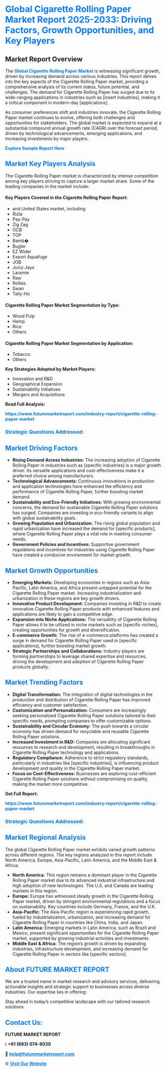 <h1 style="color: #007BFF;">Global Cigarette Rolling Paper Market Report 2025-2033: Driving Factors, Growth Opportunities, and Key Players</h1>

<section id="overview">
<h2>Market Report Overview</h2>
<p>The <a href="https://www.futuremarketreport.com/industry-report/cigarette-rolling-paper-market" style="color: #007BFF; text-decoration: none;"><strong>Global Cigarette Rolling Paper Market</strong></a> is witnessing significant growth, driven by increasing demand across various industries. This report delves into the key aspects of the Cigarette Rolling Paper market, providing a comprehensive analysis of its current status, future potential, and challenges. The demand for Cigarette Rolling Paper has surged due to its wide-ranging applications in industries such as [insert industries], making it a critical component in modern-day [applications].</p>
<p>As consumer preferences shift and industries innovate, the Cigarette Rolling Paper market continues to evolve, offering both challenges and opportunities for stakeholders. The global market is expected to expand at a substantial compound annual growth rate (CAGR) over the forecast period, driven by technological advancements, emerging applications, and increasing investments by major players.</p>
</section>

<section id="overview">
<p><a href="https://www.futuremarketreport.com/request-sample/reportId=106714" style="color: #007BFF; text-decoration: none;"><strong>Explore Sample Report Here</strong></a></p>
</section>

<section id="key-players">
<h2 style="color: #007BFF;">Market Key Players Analysis</h2>
<p>The Cigarette Rolling Paper market is characterized by intense competition among key players striving to capture a larger market share. Some of the leading companies in the market include:</p>
<h4>Key Players Covered in the Cigarette Rolling Paper Report:</h4>
<ul><li>and United States market, including</li><li>Rizla</li><li>Pay-Pay</li><li>Zig Zag</li><li>OCB</li><li>TOP</li><li>Bamb�</li><li>Bugler</li><li>EZ Wider</li><li>Export Aquafuge</li><li>JOB</li><li>Juicy Jays</li><li>Laramie</li><li>Raw</li><li>Rollies</li><li>Swan</li><li>Tally-Ho</li></ul>
<h4>Cigarette Rolling Paper Market Segmentation by Type:</h4>
<ul><li>Wood Pulp</li><li>Hemp</li><li>Rice</li><li>Others</li></ul>

<h4>Cigarette Rolling Paper Market Segmentation by Application:</h4>
<ul><li>Tobacco</li><li>Others</li></ul>
<p><strong>Key Strategies Adopted by Market Players:</strong></p>
<ul>
<li>Innovation and R&D</li>
<li>Geographical Expansion</li>
<li>Sustainability Initiatives</li>
<li>Mergers and Acquisitions</li>
</ul>
</section>

<section>
<p><strong>Read Full Analysis: </strong></p><a href="https://www.futuremarketreport.com/industry-report/cigarette-rolling-paper-market" style="color: #007BFF; text-decoration: none;"><strong>https://www.futuremarketreport.com/industry-report/cigarette-rolling-paper-market</strong></a>
<h3 style="color: #007BFF;">Strategic Questions Addressed:</h3>
</section>

<section id="driving-factors">
<h2 style="color: #007BFF;">Market Driving Factors</h2>
<ul>
<li><strong>Rising Demand Across Industries:</strong> The increasing adoption of Cigarette Rolling Paper in industries such as [specific industries] is a major growth driver. Its versatile applications and cost-effectiveness make it a preferred choice among manufacturers.</li>
<li><strong>Technological Advancements:</strong> Continuous innovations in production and application technologies have enhanced the efficiency and performance of Cigarette Rolling Paper, further boosting market demand.</li>
<li><strong>Sustainability and Eco-Friendly Initiatives:</strong> With growing environmental concerns, the demand for sustainable Cigarette Rolling Paper solutions has surged. Companies are investing in eco-friendly variants to align with global sustainability goals.</li>
<li><strong>Growing Population and Urbanization:</strong> The rising global population and rapid urbanization have increased the demand for [specific products], where Cigarette Rolling Paper plays a vital role in meeting consumer needs.</li>
<li><strong>Government Policies and Incentives:</strong> Supportive government regulations and incentives for industries using Cigarette Rolling Paper have created a conducive environment for market growth.</li>
</ul>
</section>

<section id="growth-opportunities">
<h2 style="color: #007BFF;">Market Growth Opportunities</h2>
<ul>
<li><strong>Emerging Markets:</strong> Developing economies in regions such as Asia-Pacific, Latin America, and Africa present untapped potential for the Cigarette Rolling Paper market. Increasing industrialization and urbanization in these regions are key growth drivers.</li>
<li><strong>Innovative Product Development:</strong> Companies investing in R&D to create innovative Cigarette Rolling Paper products with enhanced features and applications are likely to gain a competitive edge.</li>
<li><strong>Expansion into Niche Applications:</strong> The versatility of Cigarette Rolling Paper allows it to be utilized in niche markets such as [specific niches], creating opportunities for growth and diversification.</li>
<li><strong>E-commerce Growth:</strong> The rise of e-commerce platforms has created a surge in demand for Cigarette Rolling Paper used in [specific applications], further boosting market growth.</li>
<li><strong>Strategic Partnerships and Collaborations:</strong> Industry players are forming partnerships to leverage shared expertise and resources, driving the development and adoption of Cigarette Rolling Paper products globally.</li>
</ul>
</section>

<section id="trending-factors">
<h2 style="color: #007BFF;">Market Trending Factors</h2>
<ul>
<li><strong>Digital Transformation:</strong> The integration of digital technologies in the production and distribution of Cigarette Rolling Paper has improved efficiency and customer satisfaction.</li>
<li><strong>Customization and Personalization:</strong> Consumers are increasingly seeking personalized Cigarette Rolling Paper solutions tailored to their specific needs, prompting companies to offer customizable options.</li>
<li><strong>Sustainability and Circular Economy:</strong> The push towards a circular economy has driven demand for recyclable and reusable Cigarette Rolling Paper solutions.</li>
<li><strong>Increased Investment in R&D:</strong> Companies are allocating significant resources to research and development, resulting in breakthroughs in Cigarette Rolling Paper technology and applications.</li>
<li><strong>Regulatory Compliance:</strong> Adherence to strict regulatory standards, particularly in industries like [specific industries], is influencing product development and quality in the Cigarette Rolling Paper market.</li>
<li><strong>Focus on Cost-Effectiveness:</strong> Businesses are exploring cost-efficient Cigarette Rolling Paper solutions without compromising on quality, making the market more competitive.</li>
</ul>
</section>

<section>
<p><strong>Get Full Report: </strong></p><a href="https://www.futuremarketreport.com/industry-report/cigarette-rolling-paper-market" style="color: #007BFF; text-decoration: none;"><strong>https://www.futuremarketreport.com/industry-report/cigarette-rolling-paper-market</strong></a>
<h3 style="color: #007BFF;">Strategic Questions Addressed:</h3>
</section>


<section id="regional-analysis">
<h2 style="color: #007BFF;">Market Regional Analysis</h2>
<p>The global Cigarette Rolling Paper market exhibits varied growth patterns across different regions. The key regions analyzed in this report include North America, Europe, Asia-Pacific, Latin America, and the Middle East & Africa:</p>
<ul>
<li><strong>North America:</strong> This region remains a dominant player in the Cigarette Rolling Paper market due to its advanced industrial infrastructure and high adoption of new technologies. The U.S. and Canada are leading markets in this region.</li>
<li><strong>Europe:</strong> Europe has witnessed steady growth in the Cigarette Rolling Paper market, driven by stringent environmental regulations and a focus on sustainability. Key countries include Germany, France, and the U.K.</li>
<li><strong>Asia-Pacific:</strong> The Asia-Pacific region is experiencing rapid growth, fueled by industrialization, urbanization, and increasing demand for Cigarette Rolling Paper in countries like China, India, and Japan.</li>
<li><strong>Latin America:</strong> Emerging markets in Latin America, such as Brazil and Mexico, present significant opportunities for the Cigarette Rolling Paper market, supported by growing industrial activities and investments.</li>
<li><strong>Middle East & Africa:</strong> The region’s growth is driven by expanding industries, infrastructure development, and increasing demand for Cigarette Rolling Paper in sectors like [specific sectors].</li>
</ul>
</section>

<footer>
<h2 style="color: #007BFF;">About FUTURE MARKET REPORT</h2>
<p>We are a trusted name in market research and advisory services, delivering actionable insights and strategic support to businesses across diverse industries. Our expertise lies in offering:</p>

<p>Stay ahead in today’s competitive landscape with our tailored research solutions.</p>

<h2 style="color: #007BFF;">Contact Us:</h2>
<p><strong>FUTURE MARKET REPORT</strong></p>
<p>📞 <strong>+91 (883) 074-8030</strong></p>
<p>📧 <strong><a href="mailto:help@futuremarketreport.com" style="color: #007BFF;">help@futuremarketreport.com</a></strong></p>
<p>🌐 <strong><a href="https://www.futuremarketreport.com/" style="color: #007BFF;">Visit Our Website</a></strong></p>
</footer>